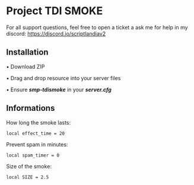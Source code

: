# Project TDI SMOKE
For all support questions, feel free to open a ticket a ask me for help in my discord: https://discord.io/scriptlandiav2

## Installation
• Download ZIP

• Drag and drop resource into your server files

• Ensure ***smp-tdismoke*** in your ***server.cfg*** 

## Informations
How long the smoke lasts:
```
local effect_time = 20
```
Prevent spam in minutes:
```
local spam_timer = 0
```
Size of the smoke:
```
local SIZE = 2.5
```
